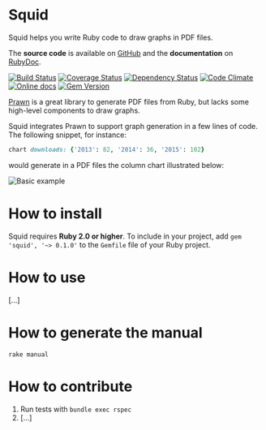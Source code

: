 Squid
=====

Squid helps you write Ruby code to draw graphs in PDF files.

The **source code** is available on [GitHub](https://github.com/Fullscreen/squid) and the **documentation** on [RubyDoc](http://www.rubydoc.info/gems/squid/frames).

[![Build Status](http://img.shields.io/travis/Fullscreen/squid/master.svg)](https://travis-ci.org/Fullscreen/squid)
[![Coverage Status](http://img.shields.io/coveralls/Fullscreen/squid/master.svg)](https://coveralls.io/r/Fullscreen/squid)
[![Dependency Status](http://img.shields.io/gemnasium/Fullscreen/squid.svg)](https://gemnasium.com/Fullscreen/squid)
[![Code Climate](http://img.shields.io/codeclimate/github/Fullscreen/squid.svg)](https://codeclimate.com/github/Fullscreen/squid)
[![Online docs](http://img.shields.io/badge/docs-✓-green.svg)](http://www.rubydoc.info/gems/squid/frames)
[![Gem Version](http://img.shields.io/gem/v/squid.svg)](http://rubygems.org/gems/squid)


[Prawn](http://prawnpdf.org) is a great library to generate PDF files from Ruby,
but lacks some high-level components to draw graphs.

Squid integrates Prawn to support graph generation in a few lines of code.
The following snippet, for instance:

```ruby
chart downloads: {'2013': 82, '2014': 36, '2015': 102}
```

would generate in a PDF files the column chart illustrated below:

![Basic example](https://cloud.githubusercontent.com/assets/7408595/9027401/ff262118-3908-11e5-86e5-2dbe537865da.png "Basic example")

How to install
==============

Squid requires **Ruby 2.0 or higher**.
To include in your project, add `gem 'squid', '~> 0.1.0'` to the `Gemfile` file of your Ruby project.

How to use
==========

[...]

How to generate the manual
==========================

`rake manual`

How to contribute
=================

1. Run tests with `bundle exec rspec`
2. [...]
